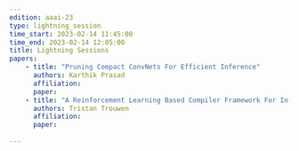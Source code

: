 ```yaml
---
edition: aaai-23
type: lightning_session
time_start: 2023-02-14 11:45:00
time_end: 2023-02-14 12:05:00
title: Lightning Sessions
papers: 
    - title: "Pruning Compact ConvNets For Efficient Inference"
      authors: Karthik Prasad 
      affiliation:
      paper: 
    - title: "A Reinforcement Learning Based Compiler Framework For In-Memory Compute Accelerator"
      authors: Tristan Trouwen
      affiliation: 
      paper:
           
---
```

  

 
